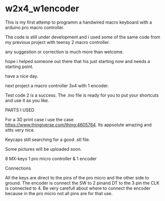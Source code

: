 # w2x4_w1encoder

This is my first attemp to programm a handwired macro keyboard with a arduino pro macro controller.

The code is still under development and i used some of the same code from my previous project with teensy 2 macro controller.

any suggestion or correction is much more than welcome.

hope i helped someone out there that his just starting now and needs a starting point.

have a nice day.

next project a macro controller 3x4 with 1 encoder.


Test code 2 is a success.
The .ino file is ready for you to put your shortcuts and use it as you like.

PARTS I USED

For a 3D print case i use the case https://www.thingiverse.com/thing:4605764.
Its appsolute amazing and sitts very nice.

Keycaps still searching for a good .stl file.

Some pictures will be uploaded soon.

8 MX-keys
1 pro micro controller &
1 encoder

Connections

All the keys are direct to the pins of the pro micro and the other side to ground.
The encoder is connect the SW to 2 pinand DT to the 3 pin the CLK is connected to 4.
Be very carefull about where to connect the encoder because in the pro micro not all pins are for that use.
